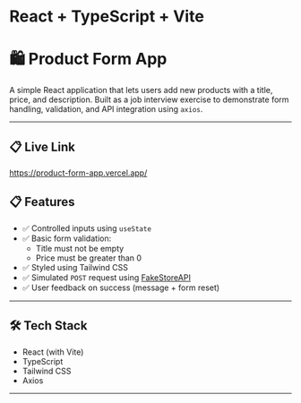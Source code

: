 # React + TypeScript + Vite

# 🛍️ Product Form App

A simple React application that lets users add new products with a title, price, and description. Built as a job interview exercise to demonstrate form handling, validation, and API integration using `axios`.

---

## 📋 Live Link

https://product-form-app.vercel.app/


## 📋 Features

- ✅ Controlled inputs using `useState`
- ✅ Basic form validation:
  - Title must not be empty
  - Price must be greater than 0
- ✅ Styled using Tailwind CSS
- ✅ Simulated `POST` request using [FakeStoreAPI](https://fakestoreapi.com/)
- ✅ User feedback on success (message + form reset)

---

## 🛠️ Tech Stack

- React (with Vite)
- TypeScript
- Tailwind CSS
- Axios

---
